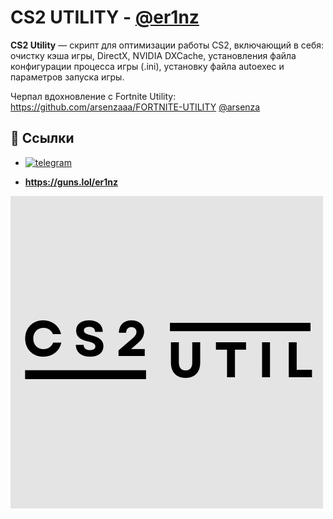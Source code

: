 
# **CS2 UTILITY - [@er1nz](https://www.github.com/er1nz)**

**CS2 Utility** — скрипт для оптимизации работы CS2, включающий в себя: очистку кэша игры, DirectX, NVIDIA DXCache, установления файла конфигурации процесса игры (.ini), установку файла autoexec и параметров запуска игры.

Черпал вдохновление с Fortnite Utility: https://github.com/arsenzaaa/FORTNITE-UTILITY
[@arsenza](https://github.com/arsenzaaa)

## 🔗 Ссылки
- [![telegram](https://img.shields.io/badge/Telegram-2CA5E0?style=for-the-badge&logo=telegram&logoColor=white)](https://t.me/er1nz01)

-  **https://guns.lol/er1nz**




![Logo](https://github.com/er1nz/CS2-UTILITY/blob/main/CS2.png?raw=true)

